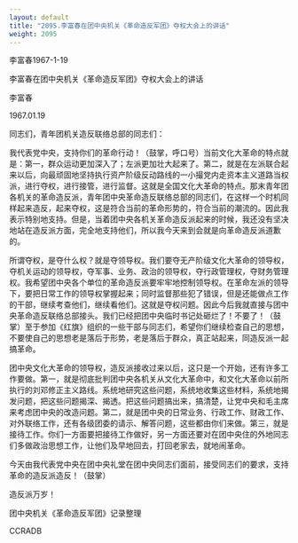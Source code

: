 ```yaml
---
layout: default
title: "2095.李富春在团中央机关《革命造反军团》夺权大会上的讲话"
weight: 2095
---
```


李富春1967-1-19

李富春在团中央机关《革命造反军团》夺权大会上的讲话

李富春

1967.01.19

同志们，青年团机关造反联络总部的同志们：

我代表党中央，支持你们的革命行动！（鼓掌，呼口号）当前文化大革命的特点就是：第一，群众运动更加深入了；左派更加壮大起来了。第二，就是在左派联合起来以后，向最顽固地坚持执行资产阶级反动路线的一小撮党内走资本主义道路当权派，进行夺权，进行接管，进行监督。这就是全国文化大革命的特点。那末青年团各机关的革命造反派，青年团中央革命造反联络总部的同志们，在这样一个时机同样起来造反，起来夺权，这是符合当前的革命形势的，符合当前的潮流的。因此我表示特别地支持。但是，当着团中央各机关革命造反派起来的时候，我还没有坚决地站在造反派方面，完全地支持他们，所以我今天来到会就是向革命造反派道歉的。

所谓夺权，是夺什么权？就是夺领导权。我们要夺无产阶级文化大革命的领导权，夺机关运动的领导权，夺军事、业务、政治的领导权，夺行政管理权，夺财务管理权。我希望团中央各个单位的革命造反派要牢牢地控制领导权。在革命左派的领导下，要把日常工作的领导权掌握起来；同时监督那些犯了错误，但是还能做点工作的干部，继续考查他们，继续看他们。这就是夺权问题。因此今后我就直接与团中央革命造反联络总部接头。我们已经把团中央临时书记处砸烂了！不要了！（鼓掌）至于参加《红旗》组织的一些干部与同志们，希望你们继续检查自己的思想，不要使自己的思想老是落后于形势，老是落后于群众，真正站起来，同造反派一起搞革命。

团中央文化大革命的领导权，造反派接收过来以后，这只是一个开始，还有许多工作要做。第一，就是彻底批判团中央各机关从文化大革命中，和文化大革命以前所执行的刘邓修正主义路线。系统地研究这些问题，系统地收集这些材料，系统地揭发问题，把这些问题揭深、揭透。把这些问题搞出来，搞清楚，让党中央和毛主席来考虑团中央的改造问题。第二，就是团中央的日常业务、行政工作、财政工作、对外联络工作，还有各级团委的请示、解答问题，这些都由你们来做。第三，就是接待工作。你们一方面要把接待工作做好，另一方面还要对在团中央住的外地同志们多做政治思想工作，让他们及早地回去，打回老家去，就地闹革命。

今天由我代表党中央在团中央礼堂在团中央同志们面前，接受同志们的要求，支持革命的造反派造反！（鼓掌）

造反派万岁！

团中央机关《革命造反军团》记录整理

CCRADB

